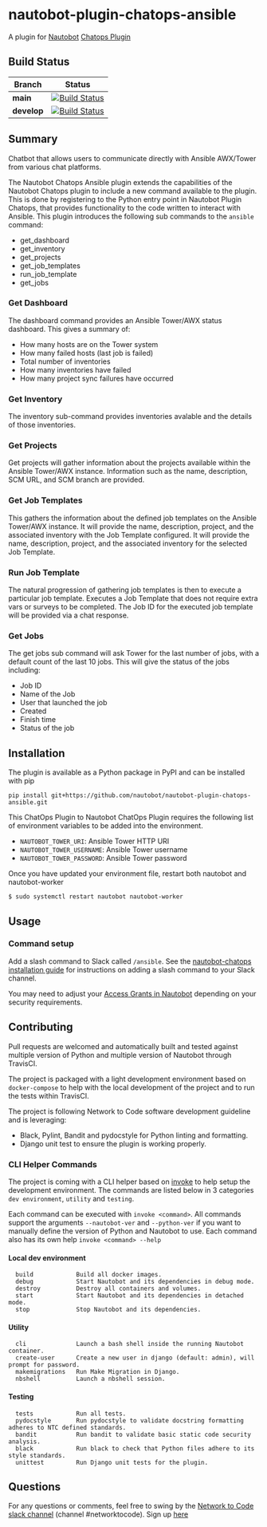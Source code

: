 # nautobot-plugin-chatops-ansible

A plugin for [Nautobot](https://github.com/nautobot/nautobot) [Chatops Plugin](https://github.com/nautobot/nautobot-plugin-chatops/)

## Build Status

| Branch      | Status |
|-------------|------------|
| **main** | [![Build Status](https://www.travis-ci.com/nautobot/nautobot-plugin-chatops-ansible.svg?token=D7kytCzfCypoGoueSBqJ&branch=main)](https://www.travis-ci.com/github/nautobot/nautobot-plugin-chatops-ansible) |
| **develop** | [![Build Status](https://www.travis-ci.com/nautobot/nautobot-plugin-chatops-ansible.svg?token=D7kytCzfCypoGoueSBqJ&branch=develop)](https://www.travis-ci.com/github/nautobot/nautobot-plugin-chatops-ansible) |

## Summary

Chatbot that allows users to communicate directly with Ansible AWX/Tower from various chat platforms.

The Nautobot Chatops Ansible plugin extends the capabilities of the Nautobot Chatops plugin to include a new command available to the plugin. This is done by registering to the Python entry point in Nautobot Plugin Chatops, that provides functionality to the code written to interact with Ansible. This plugin introduces the following sub commands to the `ansible` command:

* get_dashboard
* get_inventory
* get_projects
* get_job_templates
* run_job_template
* get_jobs

### Get Dashboard

The dashboard command provides an Ansible Tower/AWX status dashboard. This gives a summary of:
* How many hosts are on the Tower system
* How many failed hosts (last job is failed)
* Total number of inventories
* How many inventories have failed
* How many project sync failures have occurred

### Get Inventory

The inventory sub-command provides inventories avalable and the details of those inventories.

### Get Projects

Get projects will gather information about the projects available within the Ansible Tower/AWX instance. Information such as the name, description, SCM URL, and SCM branch are provided.

### Get Job Templates

This gathers the information about the defined job templates on the Ansible Tower/AWX instance. It will provide the name, description, project, and the associated inventory with the Job Template configured. It will provide the name, description, project, and the associated inventory for the selected Job Template.

### Run Job Template

The natural progression of gathering job templates is then to execute a particular job template. Executes a Job Template that does not require extra vars or surveys to be completed. The Job ID for the executed job template will be provided via a chat response.

### Get Jobs

The get jobs sub command will ask Tower for the last number of jobs, with a default count of the last 10 jobs. This will give the status of the jobs including:

* Job ID
* Name of the Job
* User that launched the job
* Created
* Finish time
* Status of the job

## Installation

The plugin is available as a Python package in PyPI and can be installed with pip

```shell
pip install git+https://github.com/nautobot/nautobot-plugin-chatops-ansible.git
```

This ChatOps Plugin to Nautobot ChatOps Plugin requires the following list of environment variables to be added into the environment.

- `NAUTOBOT_TOWER_URI`: Ansible Tower HTTP URI
- `NAUTOBOT_TOWER_USERNAME`: Ansible Tower username
- `NAUTOBOT_TOWER_PASSWORD`: Ansible Tower password

Once you have updated your environment file, restart both nautobot and nautobot-worker

```
$ sudo systemctl restart nautobot nautobot-worker
```

## Usage

### Command setup

Add a slash command to Slack called `/ansible`.
See the [nautobot-chatops installation guide](https://github.com/nautobot/nautobot-plugin-chatops/blob/develop/docs/chat_setup.md) for instructions on adding a slash command to your Slack channel.

You may need to adjust your [Access Grants in Nautobot](https://github.com/nautobot/nautobot-plugin-chatops/blob/develop/docs/chat_setup.md#grant-access-to-the-chatbot) depending on your security requirements.

## Contributing

Pull requests are welcomed and automatically built and tested against multiple version of Python and multiple version of Nautobot through TravisCI.

The project is packaged with a light development environment based on `docker-compose` to help with the local development of the project and to run the tests within TravisCI.

The project is following Network to Code software development guideline and is leveraging:

- Black, Pylint, Bandit and pydocstyle for Python linting and formatting.
- Django unit test to ensure the plugin is working properly.

### CLI Helper Commands

The project is coming with a CLI helper based on [invoke](http://www.pyinvoke.org/) to help setup the development environment. The commands are listed below in 3 categories `dev environment`, `utility` and `testing`.

Each command can be executed with `invoke <command>`. All commands support the arguments `--nautobot-ver` and `--python-ver` if you want to manually define the version of Python and Nautobot to use. Each command also has its own help `invoke <command> --help`

#### Local dev environment

```no-highlight
  build            Build all docker images.
  debug            Start Nautobot and its dependencies in debug mode.
  destroy          Destroy all containers and volumes.
  start            Start Nautobot and its dependencies in detached mode.
  stop             Stop Nautobot and its dependencies.
```

#### Utility

```no-highlight
  cli              Launch a bash shell inside the running Nautobot container.
  create-user      Create a new user in django (default: admin), will prompt for password.
  makemigrations   Run Make Migration in Django.
  nbshell          Launch a nbshell session.
```

#### Testing

```no-highlight
  tests            Run all tests.
  pydocstyle       Run pydocstyle to validate docstring formatting adheres to NTC defined standards.
  bandit           Run bandit to validate basic static code security analysis.
  black            Run black to check that Python files adhere to its style standards.
  unittest         Run Django unit tests for the plugin.
```

## Questions

For any questions or comments, feel free to swing by the [Network to Code slack channel](https://networktocode.slack.com/) (channel #networktocode).
Sign up [here](http://slack.networktocode.com/)
